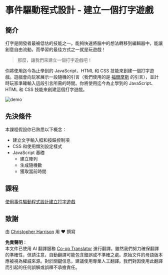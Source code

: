 <!--
CO_OP_TRANSLATOR_METADATA:
{
  "original_hash": "957547b822c40042e07d591c4fbfde4f",
  "translation_date": "2025-08-26T00:53:13+00:00",
  "source_file": "4-typing-game/README.md",
  "language_code": "mo"
}
-->
# 事件驅動程式設計 - 建立一個打字遊戲

## 簡介

打字是開發者最被低估的技能之一。能夠快速將腦中的想法轉移到編輯器中，能讓創意自由流動。而學習的最佳方式之一就是玩遊戲！

> 那麼，讓我們來建立一個打字遊戲吧！

你將使用迄今為止學到的 JavaScript、HTML 和 CSS 技能來創建一個打字遊戲。遊戲會向玩家展示一段隨機的引言（我們使用的是 [福爾摩斯](https://en.wikipedia.org/wiki/Sherlock_Holmes) 的引言），並計時玩家準確輸入這段引言所需的時間。你將使用迄今為止學到的 JavaScript、HTML 和 CSS 技能來創建這個打字遊戲。

![demo](../../../4-typing-game/images/demo.gif)

## 先決條件

本課程假設你已熟悉以下概念：

- 建立文字輸入框和按鈕控制項
- CSS 和使用類別設定樣式
- JavaScript 基礎
  - 建立陣列
  - 生成隨機數
  - 獲取當前時間

## 課程

[使用事件驅動程式設計建立打字遊戲](./typing-game/README.md)

## 致謝

由 [Christopher Harrison](http://www.twitter.com/geektrainer) 用 ♥️ 撰寫

**免責聲明**：  
本文件已使用 AI 翻譯服務 [Co-op Translator](https://github.com/Azure/co-op-translator) 進行翻譯。雖然我們努力確保翻譯的準確性，但請注意，自動翻譯可能包含錯誤或不準確之處。原始文件的母語版本應被視為權威來源。對於關鍵信息，建議使用專業人工翻譯。我們對因使用此翻譯而引起的任何誤解或誤釋不承擔責任。